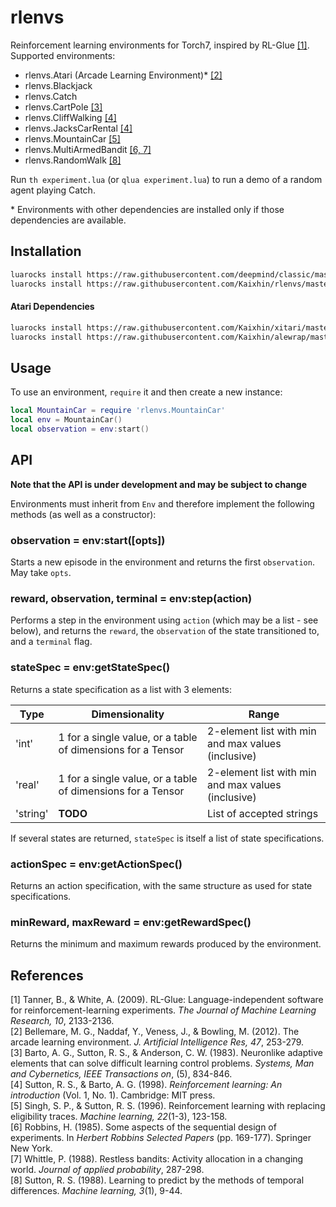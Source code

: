 # rlenvs

Reinforcement learning environments for Torch7, inspired by RL-Glue [[1]](#references). Supported environments:

- rlenvs.Atari (Arcade Learning Environment)\* [[2]](#references)
- rlenvs.Blackjack
- rlenvs.Catch
- rlenvs.CartPole [[3]](#references)
- rlenvs.CliffWalking [[4]](#references)
- rlenvs.JacksCarRental [[4]](#references)
- rlenvs.MountainCar [[5]](#references)
- rlenvs.MultiArmedBandit [[6, 7]](#references)
- rlenvs.RandomWalk [[8]](#references)

Run `th experiment.lua` (or `qlua experiment.lua`) to run a demo of a random agent playing Catch.

\* Environments with other dependencies are installed only if those dependencies are available.

## Installation

```sh
luarocks install https://raw.githubusercontent.com/deepmind/classic/master/rocks/classic-scm-1.rockspec
luarocks install https://raw.githubusercontent.com/Kaixhin/rlenvs/master/rocks/rlenvs-scm-1.rockspec
```

#### Atari Dependencies
```sh
luarocks install https://raw.githubusercontent.com/Kaixhin/xitari/master/xitari-0-0.rockspec
luarocks install https://raw.githubusercontent.com/Kaixhin/alewrap/master/alewrap-0-0.rockspec
```

## Usage

To use an environment, `require` it and then create a new instance:

```lua
local MountainCar = require 'rlenvs.MountainCar'
local env = MountainCar()
local observation = env:start()
```

## API

**Note that the API is under development and may be subject to change**

Environments must inherit from `Env` and therefore implement the following methods (as well as a constructor):

### observation = env:start([opts])

Starts a new episode in the environment and returns the first `observation`. May take `opts`.

### reward, observation, terminal = env:step(action)

Performs a step in the environment using `action` (which may be a list - see below), and returns the `reward`, the `observation` of the state transitioned to, and a `terminal` flag.

### stateSpec = env:getStateSpec()

Returns a state specification as a list with 3 elements:

| Type     | Dimensionality                                              | Range                                              |
|----------|-------------------------------------------------------------|----------------------------------------------------|
| 'int'    | 1 for a single value, or a table of dimensions for a Tensor | 2-element list with min and max values (inclusive) |
| 'real'   | 1 for a single value, or a table of dimensions for a Tensor | 2-element list with min and max values (inclusive) |
| 'string' | **TODO**                                                    | List of accepted strings                           |

If several states are returned, `stateSpec` is itself a list of state specifications.

### actionSpec = env:getActionSpec()

Returns an action specification, with the same structure as used for state specifications.

### minReward, maxReward = env:getRewardSpec()

Returns the minimum and maximum rewards produced by the environment.

## References

[1] Tanner, B., & White, A. (2009). RL-Glue: Language-independent software for reinforcement-learning experiments. *The Journal of Machine Learning Research, 10*, 2133-2136.  
[2] Bellemare, M. G., Naddaf, Y., Veness, J., & Bowling, M. (2012). The arcade learning environment. *J. Artificial Intelligence Res, 47*, 253-279.  
[3] Barto, A. G., Sutton, R. S., & Anderson, C. W. (1983). Neuronlike adaptive elements that can solve difficult learning control problems. *Systems, Man and Cybernetics, IEEE Transactions on*, (5), 834-846.  
[4] Sutton, R. S., & Barto, A. G. (1998). *Reinforcement learning: An introduction* (Vol. 1, No. 1). Cambridge: MIT press.  
[5] Singh, S. P., & Sutton, R. S. (1996). Reinforcement learning with replacing eligibility traces. *Machine learning, 22*(1-3), 123-158.  
[6] Robbins, H. (1985). Some aspects of the sequential design of experiments. In *Herbert Robbins Selected Papers* (pp. 169-177). Springer New York.  
[7] Whittle, P. (1988). Restless bandits: Activity allocation in a changing world. *Journal of applied probability*, 287-298.  
[8] Sutton, R. S. (1988). Learning to predict by the methods of temporal differences. *Machine learning, 3*(1), 9-44.  
